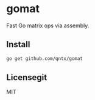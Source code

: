 # gomat

Fast Go matrix ops via assembly.

## Install

```bash
go get github.com/qntx/gomat
```

## Licensegit

MIT
